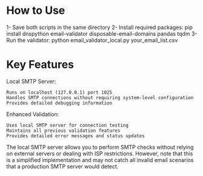 How to Use
==========
1- Save both scripts in the same directory
2- Install required packages:
	pip install dnspython email-validator disposable-email-domains pandas tqdm
3- Run the validator:
	python email_validator_local.py your_email_list.csv
	
Key Features
============

Local SMTP Server:

    Runs on localhost (127.0.0.1) port 1025
    Handles SMTP connections without requiring system-level configuration
    Provides detailed debugging information

Enhanced Validation:

    Uses local SMTP server for connection testing
    Maintains all previous validation features
    Provides detailed error messages and status updates

The local SMTP server allows you to perform SMTP checks without relying on external servers or dealing with ISP restrictions. However, note that this is a simplified implementation and may not catch all invalid email scenarios that a production SMTP server would detect.

